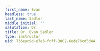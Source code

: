 ```yaml
---
first_name: Evan
headless: true
last_name: Sadler
middle_initial: ''
salutation: Dr.
title: Dr. Evan Sadler
type: instructor
uid: 736eac9d-e7e3-fcff-3802-6ede76cd5d44
---
```

